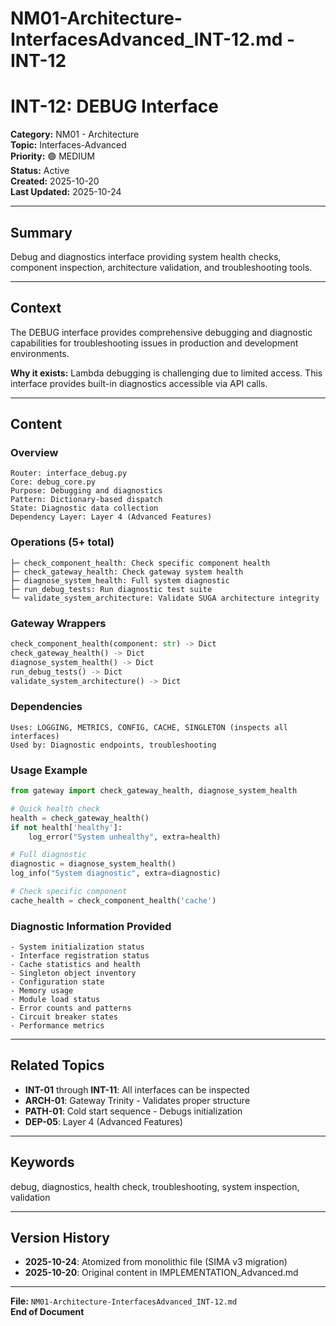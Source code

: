 # NM01-Architecture-InterfacesAdvanced_INT-12.md - INT-12

# INT-12: DEBUG Interface

**Category:** NM01 - Architecture  
**Topic:** Interfaces-Advanced  
**Priority:** 🟢 MEDIUM  
**Status:** Active  
**Created:** 2025-10-20  
**Last Updated:** 2025-10-24

---

## Summary

Debug and diagnostics interface providing system health checks, component inspection, architecture validation, and troubleshooting tools.

---

## Context

The DEBUG interface provides comprehensive debugging and diagnostic capabilities for troubleshooting issues in production and development environments.

**Why it exists:** Lambda debugging is challenging due to limited access. This interface provides built-in diagnostics accessible via API calls.

---

## Content

### Overview

```
Router: interface_debug.py
Core: debug_core.py
Purpose: Debugging and diagnostics
Pattern: Dictionary-based dispatch
State: Diagnostic data collection
Dependency Layer: Layer 4 (Advanced Features)
```

### Operations (5+ total)

```
├─ check_component_health: Check specific component health
├─ check_gateway_health: Check gateway system health
├─ diagnose_system_health: Full system diagnostic
├─ run_debug_tests: Run diagnostic test suite
└─ validate_system_architecture: Validate SUGA architecture integrity
```

### Gateway Wrappers

```python
check_component_health(component: str) -> Dict
check_gateway_health() -> Dict
diagnose_system_health() -> Dict
run_debug_tests() -> Dict
validate_system_architecture() -> Dict
```

### Dependencies

```
Uses: LOGGING, METRICS, CONFIG, CACHE, SINGLETON (inspects all interfaces)
Used by: Diagnostic endpoints, troubleshooting
```

### Usage Example

```python
from gateway import check_gateway_health, diagnose_system_health

# Quick health check
health = check_gateway_health()
if not health['healthy']:
    log_error("System unhealthy", extra=health)

# Full diagnostic
diagnostic = diagnose_system_health()
log_info("System diagnostic", extra=diagnostic)

# Check specific component
cache_health = check_component_health('cache')
```

### Diagnostic Information Provided

```
- System initialization status
- Interface registration status
- Cache statistics and health
- Singleton object inventory
- Configuration state
- Memory usage
- Module load status
- Error counts and patterns
- Circuit breaker states
- Performance metrics
```

---

## Related Topics

- **INT-01** through **INT-11**: All interfaces can be inspected
- **ARCH-01**: Gateway Trinity - Validates proper structure
- **PATH-01**: Cold start sequence - Debugs initialization
- **DEP-05**: Layer 4 (Advanced Features)

---

## Keywords

debug, diagnostics, health check, troubleshooting, system inspection, validation

---

## Version History

- **2025-10-24**: Atomized from monolithic file (SIMA v3 migration)
- **2025-10-20**: Original content in IMPLEMENTATION_Advanced.md

---

**File:** `NM01-Architecture-InterfacesAdvanced_INT-12.md`  
**End of Document**
